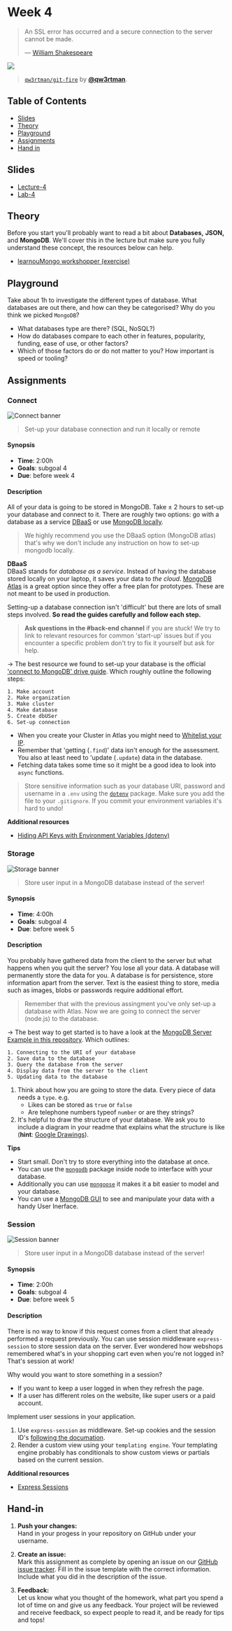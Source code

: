 # Week 4

> An SSL error has occurred and a secure connection to the server
> cannot be made.
>
> — [William Shakespeare][quote-author]

[![][inspiration-cover]][inspiration-link]

> [`qw3rtman/git-fire`][inspiration-link] by
> [**@qw3rtman**][inspiration-author].

## Table of Contents

- [Slides](#slides)
- [Theory](#theory)
- [Playground](#playground)
- [Assignments](#assignments)
- [Hand in](#hand-in)

## Slides

- [Lecture-4][lec4]
- [Lab-4][lab4]

## Theory

Before you start you'll probably want to read a bit about **Databases,** **JSON,** and **MongoDB**. We'll cover this in the lecture but make sure you fully understand these concept, the resources below can help.

- [learnouMongo workshopper (exercise)](https://github.com/evanlucas/learnyoumongo)

## Playground

Take about 1h to investigate the different types of database. What databases are out there, and how can they be categorised? Why do you think we picked `MongoDB`?

- What databases type are there? (SQL, NoSQL?)
- How do databases compare to each other in features, popularity, funding, ease of use, or other factors?
- Which of those factors do or do not matter to you? How important is speed or tooling?

## Assignments

### Connect

![Connect banner](/assets/banners/connect.jpg)

> Set-up your database connection and run it locally or remote

#### Synopsis

- **Time**: 2:00h
- **Goals**: subgoal 4
- **Due**: before week 4

#### Description

All of your data is going to be stored in MongoDB. Take ± 2 hours to set-up your database and connect to it. There are roughly two options: go with a database as a service [DBaaS](https://www.mongodb.com/cloud/atlas) or use [MongoDB locally](https://docs.mongodb.com/manual/tutorial/install-mongodb-on-os-x/).

> We highly recommend you use the DBaaS option (MongoDB atlas) that's why we don't include any instruction on how to set-up mongodb locally.

**DBaaS**  
DBaaS stands for _database as a service_. Instead of having the database stored locally on your laptop, it saves your data to _the cloud_. [MongoDB Atlas](https://www.mongodb.com/cloud/atlas) is a great option since they offer a free plan for prototypes. These are not meant to be used in production.

Setting-up a database connection isn't 'difficult' but there are lots of small steps involved. **So read the guides carefully and follow each step.**

> **Ask questions in the #back-end channel** if you are stuck! We try to link to relevant resources for common 'start-up' issues but if you encounter a specific problem don't try to fix it yourself but ask for help.

→ The best resource we found to set-up your database is the official ['connect to MongoDB' drive guide](https://docs.mongodb.com/guides/server/drivers/). Which roughly outline the following steps:

```
1. Make account
2. Make organization
3. Make cluster
4. Make database
5. Create dbUSer
6. Set-up connection
```

- When you create your Cluster in Atlas you might need to [Whitelist your IP](https://docs.atlas.mongodb.com/security-whitelist/).
- Remember that 'getting (`.find`)' data isn't enough for the assessment. You also at least need to 'update (`.update`) data in the database.
- Fetching data takes some time so it might be a good idea to look into `async` functions.

> Store sensitive information such as your database URI, password and username in a `.env` using the [`dotenv`](https://www.npmjs.com/package/dotenv) package. Make sure you add the file to your `.gitignore`. If you commit your environment variables it's hard to undo!

**Additional resources**

- [Hiding API Keys with Environment Variables (dotenv)](env)

### Storage

![Storage banner](/assets/banners/storage.jpg)

> Store user input in a MongoDB database instead of the server!

#### Synopsis

- **Time**: 4:00h
- **Goals**: subgoal 4
- **Due**: before week 5

#### Description

You probably have gathered data from the client to the server but what happens when you quit the server? You lose all your data. A database will permanently store the data for you. A database is for persistence, store information apart from the server. Text is the easiest thing to store, media such as images, blobs or passwords require additional effort.

> Remember that with the previous assingment you've only set-up a database with Atlas. Now we are going to connect the server (node.js) to the database.

→ The best way to get started is to have a look at the [MongoDB Server Example in this repository](/examples/mongodb-server). Which outlines:

```
1. Connecting to the URI of your database
2. Save data to the database
3. Query the database from the server
4. Display data from the server to the client
5. Updating data to the database
```

1. Think about how you are going to store the data. Every piece of data needs a `type`. e.g.
   - Likes can be stored as `true` or `false`
   - Are telephone numbers typeof `number` or are they strings?
2. It's helpful to draw the structure of your database. We ask you to include a diagram in your readme that explains what the structure is like (**hint**: [Google Drawings][drawings]).

**Tips**

- Start small. Don't try to store everything into the database at once.
- You can use the [`mongodb`](https://www.npmjs.com/package/mongodb) package inside node to interface with your database.
- Additionally you can use [`mongoose`](https://www.npmjs.com/package/mongoose) it makes it a bit easier to model and your database.
- You can use a [MongoDB GUI](https://www.mongodb.com/products/compass) to see and manipulate your data with a handy User Inerface.

### Session

![Session banner](/assets/banners/session.jpg)

> Store user input in a MongoDB database instead of the server!

#### Synopsis

- **Time**: 2:00h
- **Goals**: subgoal 4
- **Due**: before week 5

#### Description

There is no way to know if this request comes from a client that already performed a request previously. You can use session middleware `express-session` to store session data on the server. Ever wondered how webshops remembered what's in your shopping cart even when you're not logged in? That's session at work!

Why would you want to store something in a session?

- If you want to keep a user logged in when they refresh the page.
- If a user has different roles on the website, like super users or a paid account.

Implement user sessions in your application.

1. Use `express-session` as middleware. Set-up cookies and the session ID's [following the documation][session].
2. Render a custom view using your `templating engine`. Your templating engine probably has conditionals to show custom views or partials based on the current session.

**Additional resources**

- [Express Sessions](https://flaviocopes.com/express-sessions/)

## Hand-in

1. **Push your changes:**  
   Hand in your progess in your repository on GitHub under your username.

1. **Create an issue:**  
   Mark this assignment as complete by opening an issue on our [GitHub issue tracker][issues]. Fill in the issue template with the correct information. Include what you did in the description of the issue.

1. **Feedback:**  
   Let us know what you thought of the homework, what part you spend a lot of time on and give us any feedback. Your project will be reviewed and receive feedback, so expect people to read it, and be ready for tips and tops!

[quote-author]: https://twitter.com/shatterfront/status/816065700577972224
[inspiration-cover]: assets/images/git-fire.jpg
[inspiration-link]: https://github.com/qw3rtman/git-fire
[inspiration-author]: https://github.com/qw3rtman
[pug]: https://pugjs.org/api/getting-started.html
[ejs]: https://ejs.co/
[handlebars]: https://handlebarsjs.com/
[guide]: https://expressjs.com/en/guide/routing.html
[workshopper]: https://github.com/azat-co/expressworks
[query]: https://www.youtube.com/watch?v=zDovsTG2a7g
[template]: https://expressjs.com/en/guide/using-template-engines.html
[issues]: https://github.com/cmda-bt/be-course-18-19/issues/new/choose
[body]: https://www.npmjs.com/package/body-parser
[multer]: https://www.npmjs.com/package/multer#readme
[drawings]: https://docs.google.com/drawings
[session]: https://github.com/expressjs/session
[env]: https://www.youtube.com/watch?v=17UVejOw3zA&list=PLRqwX-V7Uu6YxDKpFzf_2D84p0cyk4T7X&index=19
[lec4]: https://docs.google.com/presentation/d/1J0SVcx7rMnFp37JqsQMHQq92EfBRUFdgSAj5i9wQKjg/edit?usp=sharing
[lab4]: https://docs.google.com/presentation/d/1_I2LBO-Z44cueGmmkFdhY21SiLfZMlFR-gDb1my37Mw/edit?usp=sharing
